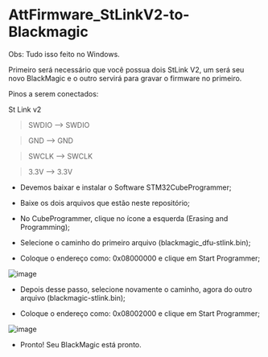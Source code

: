 # AttFirmware_StLinkV2-to-Blackmagic

Obs: Tudo isso feito no Windows.

Primeiro será necessário que você possua dois StLink V2, um será seu novo BlackMagic e o outro servirá para gravar o firmware no primeiro.

Pinos a serem conectados:

St Link v2

> SWDIO --> SWDIO

> GND --> GND

> SWCLK --> SWCLK

> 3.3V --> 3.3V

- Devemos baixar e instalar o Software STM32CubeProgrammer;

- Baixe os dois arquivos que estão neste repositório;

- No CubeProgrammer, clique no ícone a esquerda (Erasing and Programming);

- Selecione o caminho do primeiro arquivo (blackmagic_dfu-stlink.bin);

- Coloque o endereço como: 0x08000000 e clique em Start Programmer;

![image](https://user-images.githubusercontent.com/47569587/135146021-a1c3442f-965d-4644-b8a5-b9c6be62f12b.png)

- Depois desse passo, selecione novamente o caminho, agora do outro arquivo (blackmagic-stlink.bin);

- Coloque o endereço como: 0x08002000 e clique em Start Programmer;

![image](https://user-images.githubusercontent.com/47569587/135147562-9dce4ebf-29dc-4cef-afe3-99e2ff6f781c.png)

- Pronto! Seu BlackMagic está pronto.
